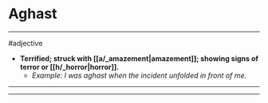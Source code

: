 # Aghast
---
#adjective
- **Terrified; struck with [[a/_amazement|amazement]]; showing signs of terror or [[h/_horror|horror]].**
	- _Example: I was aghast when the incident unfolded in front of me._
---
---
